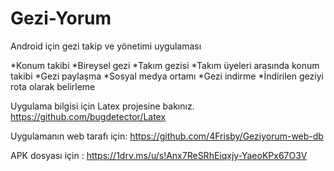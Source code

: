 # Gezi-Yorum
Android için gezi takip ve yönetimi uygulaması

*Konum takibi
*Bireysel gezi
*Takım gezisi
*Takım üyeleri arasında konum takibi
*Gezi paylaşma
*Sosyal medya ortamı
*Gezi indirme
*İndirilen geziyi rota olarak belirleme

Uygulama bilgisi için Latex projesine bakınız. 
https://github.com/bugdetector/Latex

Uygulamanın web tarafı için: 
https://github.com/4Frisby/Geziyorum-web-db

APK dosyası için : https://1drv.ms/u/s!Anx7ReSRhEiqxjy-YaeoKPx67O3V
